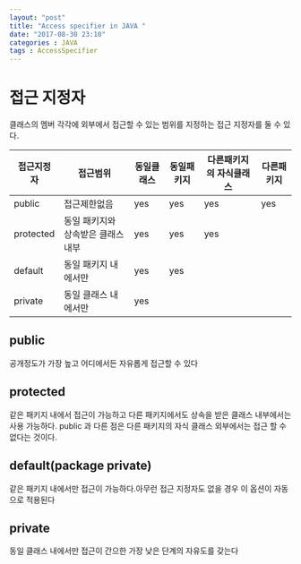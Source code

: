 ```yaml
---
layout: "post"
title: "Access specifier in JAVA "
date: "2017-08-30 23:10"
categories : JAVA
tags : AccessSpecifier
---
```



# 접근 지정자

클래스의 멤버 각각에 외부에서 접근할 수 있는 범위를 지정하는 접근 지정자를 둘 수 있다.

  |접근지정자  | 접근범위  | 동일클래스  |동일패키지   |  다른패키지의 자식클래스|다른패키지|
--|---|---|---|---|--
  |public   |접근제한없음   |yes   |yes   | yes| yes|
  |protected   |동일 패키지와 상속받은 클래스 내부   |yes   |yes   |  yes||
  |default   |동일 패키지 내에서만   |yes   |yes   |  |
  |private   |동일 클래스 내에서만   |yes   |   |

## public
공개정도가 가장 높고 어디에서든 자유롭게 접근할 수 있다

## protected
같은 패키지 내에서 접근이 가능하고 다른 패키지에서도 상속을 받은 클래스 내부에서는 사용 가능하다.
public 과 다른 점은 다른 패키지의 자식 클래스 외부에서는 접근 할 수 없다는 것이다.

## default(package private)
같은 패키지 내에서만 접근이 가능하다.아무런 접근 지정자도 없을 경우 이 옵션이 자동으로 적용된다

## private
동일 클래스 내에서만 접근이 간으한 가장 낮은 단계의 자유도를 갖는다
